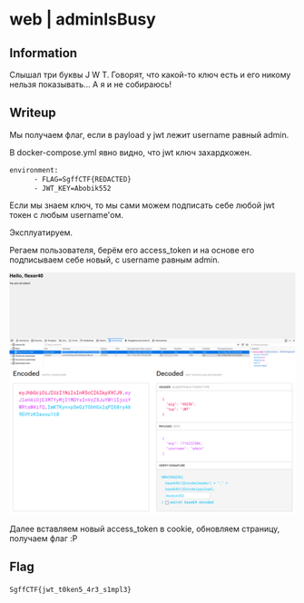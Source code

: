 # web | adminIsBusy

## Information
Слышал три буквы J W T. Говорят, что какой-то ключ есть и его никому нельзя показывать... А я и не собираюсь!

## Writeup

Мы получаем флаг, если в payload у jwt лежит username равный admin. 

В docker-compose.yml явно видно, что jwt ключ захардкожен.
```
environment:
      - FLAG=SgffCTF{REDACTED}
      - JWT_KEY=Abobik552
```

Если мы знаем ключ, то мы сами можем подписать себе любой jwt токен с любым username'ом.

Эксплуатируем.

Регаем пользователя, берём его access_token и на основе его подписываем себе новый, с username равным admin.

![alt text](img/register.png)
![alt text](img/sign.png)

Далее вставляем новый access_token в cookie, обновляем страницу, получаем флаг :P

## Flag
`SgffCTF{jwt_t0ken5_4r3_s1mpl3}`

